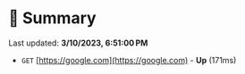 # 📖 Summary
Last updated: **3/10/2023, 6:51:00 PM**

- `GET` [https://google.com](https://google.com) - **Up** (171ms)
